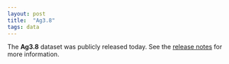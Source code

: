 ```yaml
---
layout: post
title:  "Ag3.8"
tags: data
---
```


The <strong>Ag3.8</strong> dataset was publicly released today. See
the [release
notes](https://malariagen.github.io/vector-data/ag3/ag3.8.html) for
more information.


